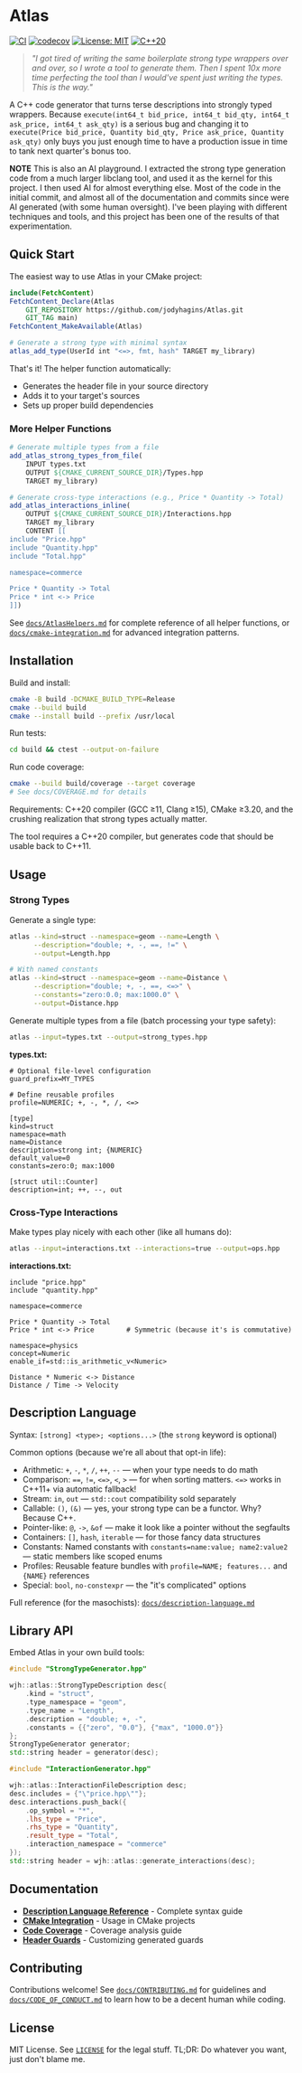 # Atlas

[![CI](https://github.com/jodyhagins/Atlas/actions/workflows/ci.yml/badge.svg)](https://github.com/jodyhagins/Atlas/actions/workflows/ci.yml)
[![codecov](https://codecov.io/gh/jodyhagins/Atlas/branch/main/graph/badge.svg)](https://codecov.io/gh/jodyhagins/Atlas)
[![License: MIT](https://img.shields.io/badge/License-MIT-yellow.svg)](https://opensource.org/licenses/MIT)
[![C++20](https://img.shields.io/badge/C%2B%2B-20-blue.svg)](https://en.cppreference.com/w/cpp/20)

> *"I got tired of writing the same boilerplate strong type wrappers over and over, so I wrote a tool to generate them. Then I spent 10x more time perfecting the tool than I would've spent just writing the types. This is the way."*

A C++ code generator that turns terse descriptions into strongly typed wrappers.
Because `execute(int64_t bid_price, int64_t bid_qty, int64_t ask_price, int64_t ask_qty)`
is a serious bug and changing it to
`execute(Price bid_price, Quantity bid_qty, Price ask_price, Quantity ask_qty)`
only buys you just enough time to have a production issue in time to tank next quarter's bonus too.

**NOTE** This is also an AI playground. I extracted the strong type generation code from a much larger libclang tool, and used it as the kernel for this project. I then used AI for almost everything else. Most of the code in the initial commit, and almost all of the documentation and commits since were AI generated (with some human oversight). I've been playing with different techniques and tools, and this project has been one of the results of that experimentation.

## Quick Start

The easiest way to use Atlas in your CMake project:

```cmake
include(FetchContent)
FetchContent_Declare(Atlas
    GIT_REPOSITORY https://github.com/jodyhagins/Atlas.git
    GIT_TAG main)
FetchContent_MakeAvailable(Atlas)

# Generate a strong type with minimal syntax
atlas_add_type(UserId int "<=>, fmt, hash" TARGET my_library)
```

That's it! The helper function automatically:
- Generates the header file in your source directory
- Adds it to your target's sources
- Sets up proper build dependencies

### More Helper Functions

```cmake
# Generate multiple types from a file
add_atlas_strong_types_from_file(
    INPUT types.txt
    OUTPUT ${CMAKE_CURRENT_SOURCE_DIR}/Types.hpp
    TARGET my_library)

# Generate cross-type interactions (e.g., Price * Quantity -> Total)
add_atlas_interactions_inline(
    OUTPUT ${CMAKE_CURRENT_SOURCE_DIR}/Interactions.hpp
    TARGET my_library
    CONTENT [[
include "Price.hpp"
include "Quantity.hpp"
include "Total.hpp"

namespace=commerce

Price * Quantity -> Total
Price * int <-> Price
]])
```

See [`docs/AtlasHelpers.md`](docs/AtlasHelpers.md) for complete reference of all helper functions, or [`docs/cmake-integration.md`](docs/cmake-integration.md) for advanced integration patterns.

## Installation

Build and install:
```bash
cmake -B build -DCMAKE_BUILD_TYPE=Release
cmake --build build
cmake --install build --prefix /usr/local
```

Run tests:
```bash
cd build && ctest --output-on-failure
```

Run code coverage:
```bash
cmake --build build/coverage --target coverage
# See docs/COVERAGE.md for details
```

Requirements: C++20 compiler (GCC ≥11, Clang ≥15), CMake ≥3.20, and the crushing realization that strong types actually matter.

The tool requires a C++20 compiler, but generates code that should be usable back to C++11.

## Usage

### Strong Types

Generate a single type:
```bash
atlas --kind=struct --namespace=geom --name=Length \
      --description="double; +, -, ==, !=" \
      --output=Length.hpp

# With named constants
atlas --kind=struct --namespace=geom --name=Distance \
      --description="double; +, -, ==, <=>" \
      --constants="zero:0.0; max:1000.0" \
      --output=Distance.hpp
```

Generate multiple types from a file (batch processing your type safety):
```bash
atlas --input=types.txt --output=strong_types.hpp
```

**types.txt:**
```
# Optional file-level configuration
guard_prefix=MY_TYPES

# Define reusable profiles
profile=NUMERIC; +, -, *, /, <=>

[type]
kind=struct
namespace=math
name=Distance
description=strong int; {NUMERIC}
default_value=0
constants=zero:0; max:1000

[struct util::Counter]
description=int; ++, --, out
```

### Cross-Type Interactions

Make types play nicely with each other (like all humans do):
```bash
atlas --input=interactions.txt --interactions=true --output=ops.hpp
```

**interactions.txt:**
```
include "price.hpp"
include "quantity.hpp"

namespace=commerce

Price * Quantity -> Total
Price * int <-> Price        # Symmetric (because it's is commutative)

namespace=physics
concept=Numeric
enable_if=std::is_arithmetic_v<Numeric>

Distance * Numeric <-> Distance
Distance / Time -> Velocity
```

## Description Language

Syntax: `[strong] <type>; <options...>` (the `strong` keyword is optional)

Common options (because we're all about that opt-in life):
- Arithmetic: `+`, `-`, `*`, `/`, `++`, `--` — when your type needs to do math
- Comparison: `==`, `!=`, `<=>`, `<`, `>` — for when sorting matters. `<=>` works in C++11+ via automatic fallback!
- Stream: `in`, `out` — `std::cout` compatibility sold separately
- Callable: `()`, `(&)` — yes, your strong type can be a functor. Why? Because C++.
- Pointer-like: `@`, `->`, `&of` — make it look like a pointer without the segfaults
- Containers: `[]`, `hash`, `iterable` — for those fancy data structures
- Constants: Named constants with `constants=name:value; name2:value2` — static members like scoped enums
- Profiles: Reusable feature bundles with `profile=NAME; features...` and `{NAME}` references
- Special: `bool`, `no-constexpr` — the "it's complicated" options

Full reference (for the masochists): [`docs/description-language.md`](docs/description-language.md)

## Library API

Embed Atlas in your own build tools:

```cpp
#include "StrongTypeGenerator.hpp"

wjh::atlas::StrongTypeDescription desc{
    .kind = "struct",
    .type_namespace = "geom",
    .type_name = "Length",
    .description = "double; +, -",
    .constants = {{"zero", "0.0"}, {"max", "1000.0"}}
};
StrongTypeGenerator generator;
std::string header = generator(desc);
```

```cpp
#include "InteractionGenerator.hpp"

wjh::atlas::InteractionFileDescription desc;
desc.includes = {"\"price.hpp\""};
desc.interactions.push_back({
    .op_symbol = "*",
    .lhs_type = "Price",
    .rhs_type = "Quantity",
    .result_type = "Total",
    .interaction_namespace = "commerce"
});
std::string header = wjh::atlas::generate_interactions(desc);
```

## Documentation

- **[Description Language Reference](docs/description-language.md)** - Complete syntax guide
- **[CMake Integration](docs/cmake-integration.md)** - Usage in CMake projects
- **[Code Coverage](docs/COVERAGE.md)** - Coverage analysis guide
- **[Header Guards](docs/generated-header-guards.md)** - Customizing generated guards

## Contributing

Contributions welcome! See [`docs/CONTRIBUTING.md`](docs/CONTRIBUTING.md) for guidelines and [`docs/CODE_OF_CONDUCT.md`](docs/CODE_OF_CONDUCT.md) to learn how to be a decent human while coding.

## License

MIT License. See [`LICENSE`](LICENSE) for the legal stuff. TL;DR: Do whatever you want, just don't blame me.
